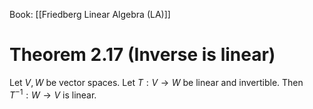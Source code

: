Book: [[Friedberg Linear Algebra (LA)]]
# Theorem 2.17 (Inverse is linear)
Let $V,W$ be vector spaces.
Let $T:V\to W$ be linear and invertible.
Then $T^{-1}:W\to V$ is linear.